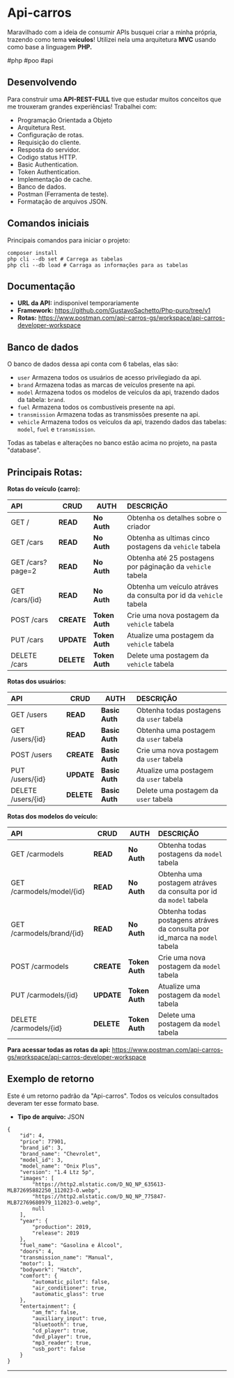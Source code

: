 # Api-carros
Maravilhado com a ideia de consumir APIs busquei criar a minha própria, trazendo como tema __veículos__! Utilizei nela uma arquitetura __MVC__ usando como base a linguagem __PHP.__

#php #poo #api

## Desenvolvendo
Para construir uma __API-REST-FULL__ tive que estudar muitos conceitos que me trouxeram grandes experiências! Trabalhei com: 

* Programação Orientada a Objeto
* Arquitetura Rest.
* Configuração de rotas.
* Requisição do cliente.
* Resposta do servidor.
* Codigo status HTTP.
* Basic Authentication.
* Token Authentication.
* Implementação de cache.
* Banco de dados.
* Postman (Ferramenta de teste).
* Formatação de arquivos JSON.

## Comandos iniciais
Principais comandos para iniciar o projeto:
```
composer install
php cli --db set # Carrega as tabelas
php cli --db load # Carraga as informações para as tabelas
```

## Documentação
* __URL da API:__ indisponivel temporariamente
* __Framework:__ https://github.com/GustavoSachetto/Php-puro/tree/v1
* __Rotas:__ https://www.postman.com/api-carros-gs/workspace/api-carros-developer-workspace

## Banco de dados
O banco de dados dessa api conta com 6 tabelas, elas são: 
* `user` Armazena todos os usuários de acesso privilegiado da api.
* `brand` Armazena todas as marcas de veículos presente na api.
* `model` Armazena todos os modelos de veículos da api, trazendo dados da tabela: `brand`.
* `fuel` Armazena todos os combustíveis presente na api.
* `transmission` Armazena todas as transmissões presente na api.
* `vehicle` Armazena todos os veículos da api, trazendo dados das tabelas: `model`, `fuel` e `transmission`.

Todas as tabelas e alterações no banco estão acima no projeto, na pasta "database".

## Principais Rotas:
__Rotas do veículo (carro):__

| API                | CRUD           | AUTH               | DESCRIÇÃO                                                                   |
| :----------        | -------------- | ------------------ | :-------------------------------------------------------------------------- |
| GET /              | __READ__       | __No Auth__        | Obtenha os detalhes sobre o criador                                         |
| GET /cars          | __READ__       | __No Auth__        | Obtenha as ultimas cinco postagens da `vehicle` tabela                      |
| GET /cars?page=2   | __READ__       | __No Auth__        | Obtenha até 25 postagens por páginação da `vehicle` tabela                  |
| GET /cars/{id}     | __READ__       | __No Auth__        | Obtenha um veículo atráves da consulta por id da `vehicle` tabela           |
| POST /cars         | __CREATE__     | __Token Auth__     | Crie uma nova postagem da `vehicle` tabela                                  |
| PUT /cars          | __UPDATE__     | __Token Auth__     | Atualize uma postagem da `vehicle` tabela                                   |
| DELETE /cars       | __DELETE__     | __Token Auth__     | Delete uma postagem da `vehicle` tabela                                     |


__Rotas dos usuários:__

| API                    | CRUD           | AUTH               | DESCRIÇÃO                                                                   |
| :----------            | -------------- | ------------------ | :-------------------------------------------------------------------------- |
| GET /users          	 | __READ__       | __Basic Auth__     | Obtenha todas postagens da `user` tabela                     	     |
| GET /users/{id}     	 | __READ__       | __Basic Auth__     | Obtenha uma postagem da `user` tabela          			     |
| POST /users            | __CREATE__     | __Basic Auth__     | Crie uma nova postagem da `user` tabela                                  |
| PUT /users/{id}        | __UPDATE__     | __Basic Auth__     | Atualize uma postagem da `user` tabela                                   |
| DELETE /users/{id}     | __DELETE__     | __Basic Auth__     | Delete uma postagem da `user` tabela                                     |

__Rotas dos modelos do veículo:__

| API                              | CRUD           | AUTH               | DESCRIÇÃO                                                                      |
| :----------         		   | -------------- | ------------------ | :--------------------------------------------------------------------------    |
| GET /carmodels          	   | __READ__       | __No Auth__        | Obtenha todas postagens da `model` tabela                     	          |
| GET /carmodels/model/{id}        | __READ__       | __No Auth__        | Obtenha uma postagem atráves da consulta por id da `model` tabela              |
| GET /carmodels/brand/{id}        | __READ__       | __No Auth__        | Obtenha todas postagens atráves da consulta por id_marca na `model` tabela     |
| POST /carmodels                  | __CREATE__     | __Token Auth__     | Crie uma nova postagem da `model` tabela                                       |
| PUT /carmodels/{id}              | __UPDATE__     | __Token Auth__     | Atualize uma postagem da `model` tabela                                        | 
| DELETE /carmodels/{id}           | __DELETE__     | __Token Auth__     | Delete uma postagem da `model` tabela                                          | 

__Para acessar todas as rotas da api:__ https://www.postman.com/api-carros-gs/workspace/api-carros-developer-workspace

## Exemplo de retorno
Este é um retorno padrão da "Api-carros". Todos os veículos consultados deveram ter esse formato base.
* __Tipo de arquivo:__ JSON

```
{
    "id": 4,
    "price": 77901,
    "brand_id": 3,
    "brand_name": "Chevrolet",
    "model_id": 3,
    "model_name": "Onix Plus",
    "version": "1.4 Ltz 5p",
    "images": [
        "https://http2.mlstatic.com/D_NQ_NP_635613-MLB72695882250_112023-O.webp",
        "https://http2.mlstatic.com/D_NQ_NP_775847-MLB72769680979_112023-O.webp",
        null
    ],
    "year": {
        "production": 2019,
        "release": 2019
    },
    "fuel_name": "Gasolina e Álcool",
    "doors": 4,
    "transmission_name": "Manual",
    "motor": 1,
    "bodywork": "Hatch",
    "comfort": {
        "automatic_pilot": false,
        "air_conditioner": true,
        "automatic_glass": true
    },
    "entertainment": {
        "am_fm": false,
        "auxiliary_input": true,
        "bluetooth": true,
        "cd_player": true,
        "dvd_player": true,
        "mp3_reader": true,
        "usb_port": false
    }
}
```

********************************
